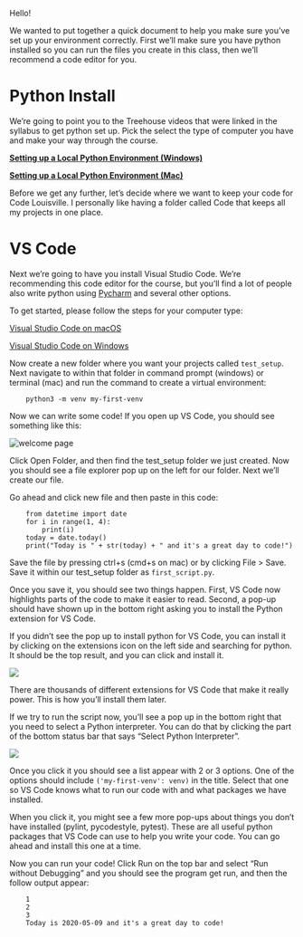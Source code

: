 Hello!

We wanted to put together a quick document to help you make sure you’ve set up your environment correctly. First we’ll make sure you have python installed so you can run the files you create in this class, then we’ll recommend a code editor for you.

# Python Install

We’re going to point you to the Treehouse videos that were linked in the syllabus to get python set up. Pick the select the type of computer you have and make your way through the course.

[**Setting up a Local Python Environment (Windows)**](https://teamtreehouse.com/library/setting-up-a-local-python-environment-windows)

[**Setting up a Local Python Environment (Mac)**](https://teamtreehouse.com/library/setting-up-a-local-python-environment-mac)

Before we get any further, let’s decide where we want to keep your code for Code Louisville. I personally like having a folder called Code that keeps all my projects in one place.

# VS Code

Next we’re going to have you install Visual Studio Code. We’re recommending this code editor for the course, but you’ll find a lot of people also write python using [Pycharm](https://www.jetbrains.com/pycharm/) and several other options.

To get started, please follow the steps for your computer type:

[Visual Studio Code on macOS](https://code.visualstudio.com/docs/setup/mac)

[Visual Studio Code on Windows](https://code.visualstudio.com/docs/setup/windows)

Now create a new folder where you want your projects called `test_setup`. Next navigate to within that folder in command prompt (windows) or terminal (mac) and run the command to create a virtual environment:

```
    python3 -m venv my-first-venv
```

Now we can write some code! If you open up VS Code, you should see something like this:

![welcome page](https://code.visualstudio.com/assets/docs/getstarted/tips-and-tricks/welcome_page.png)


Click Open Folder, and then find the test_setup folder we just created. Now you should see a file explorer pop up on the left for our folder. Next we’ll create our file.

Go ahead and click new file and then paste in this code:

```
    from datetime import date
    for i in range(1, 4):
        print(i)
    today = date.today()
    print("Today is " + str(today) + " and it's a great day to code!")
```

Save the file by pressing ctrl+s (cmd+s on mac) or by clicking File > Save. Save it within our test_setup folder as `first_script.py`.

Once you save it, you should see two things happen. First, VS Code now highlights parts of the code to make it easier to read. Second, a pop-up should have shown up in the bottom right asking you to install the Python extension for VS Code.

If you didn’t see the pop up to install python for VS Code, you can install it by clicking on the extensions icon on the left side and searching for python. It should be the top result, and you can click and install it.

![](https://paper-attachments.dropbox.com/s_48AD6C49DA2FB6C9B83F9DC9DDBA49906D278A6F52FEE65CCCF102D0A2F55044_1589035333914_Screenshot+from+2020-05-09+10-36-10.jpg)


There are thousands of different extensions for VS Code that make it really power. This is how you’ll install them later.

If we try to run the script now, you’ll see a pop up in the bottom right that you need to select a Python interpreter. You can do that by clicking the part of the bottom status bar that says “Select Python Interpreter”.

![](https://paper-attachments.dropbox.com/s_48AD6C49DA2FB6C9B83F9DC9DDBA49906D278A6F52FEE65CCCF102D0A2F55044_1589037841845_Screenshot+from+2020-05-09+11-22-57.png)


Once you click it you should see a list appear with 2 or 3 options. One of the options should include `('my-first-venv': venv)` in the title. Select that one so VS Code knows what to run our code with and what packages we have installed.

When you click it, you might see a few more pop-ups about things you don’t have installed (pylint, pycodestyle, pytest). These are all useful python packages that VS Code can use to help you write your code. You can go ahead and install this one at a time.

Now you can run your code! Click Run on the top bar and select “Run without Debugging” and you should see the program get run, and then the follow output appear:
```
    1
    2
    3
    Today is 2020-05-09 and it's a great day to code!
```
